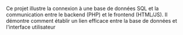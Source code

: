 Ce projet illustre la connexion à une base de données SQL et la communication entre le backend (PHP) et le frontend (HTML/JS). 
Il démontre comment établir un lien efficace entre la base de données et l'interface utilisateur
